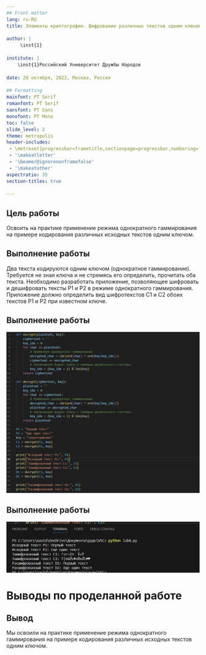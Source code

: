 ```yaml
---
## Front matter
lang: ru-RU
title: Элементы криптографии. Шифрование различных текстов одним ключом.
 
author: |
	 \inst{1}

institute: |
	\inst{1}Российский Университет Дружбы Народов

date: 28 октября, 2023, Москва, Россия

## Formatting
mainfont: PT Serif
romanfont: PT Serif
sansfont: PT Sans
monofont: PT Mono
toc: false
slide_level: 2
theme: metropolis
header-includes:
 - \metroset{progressbar=frametitle,sectionpage=progressbar,numbering=fraction}
 - '\makeatletter'
 - '\beamer@ignorenonframefalse'
 - '\makeatother'
aspectratio: 35
section-titles: true

---
```


## Цель работы

Освоить на практике применение режима однократного гаммирования на примере кодирования различных исходных текстов одним ключом.

## Выполнение работы

Два текста кодируются одним ключом (однократное гаммирование).
Требуется не зная ключа и не стремясь его определить, прочитать оба текста. Необходимо разработать приложение, позволяющее шифровать и дешифровать тексты P1 и P2 в режиме однократного гаммирования. Приложение должно определить вид шифротекстов C1 и C2 обоих текстов P1 и P2 при известном ключе.

## Выполнение работы

![Код](image/1.jpg)

## Выполнение работы

![Результат](image/2.jpg)

# Выводы по проделанной работе

## Вывод

Мы освоили на практике применение режима однократного гаммирования на примере кодирования различных исходных текстов одним ключом.

